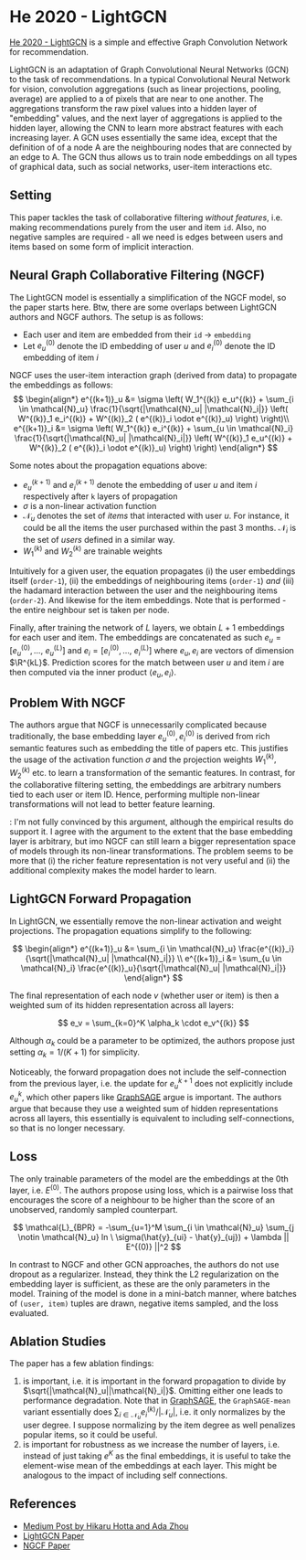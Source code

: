 # He 2020 - LightGCN

[He 2020 - LightGCN](https://arxiv.org/pdf/2002.02126.pdf) is a simple and effective Graph Convolution Network for recommendation.


LightGCN is an adaptation of Graph Convolutional Neural Networks (GCN) to the task of recommendations. In a typical Convolutional Neural Network for vision, convolution aggregations (such as linear projections, pooling, average) are applied to a <neighbourhood> of pixels that are near to one another. The aggregations transform the raw pixel values into a hidden layer of "embedding" values, and the next layer of aggregations is applied to the hidden layer, allowing the CNN to learn more abstract features with each increasing layer. A GCN uses essentially the same idea, except that the definition of <neighbourhood> of a node A are the neighbouring nodes that are connected by an edge to A. The GCN thus allows us to train node embeddings on all types of graphical data, such as social networks, user-item interactions etc.

## Setting

This paper tackles the task of collaborative filtering *without features*, i.e. making recommendations purely from the user and item `id`. Also, no negative samples are required - all we need is edges between users and items based on some form of implicit interaction.

## Neural Graph Collaborative Filtering (NGCF)

The LightGCN model is essentially a simplification of the NGCF model, so the paper starts here. Btw, there are some overlaps between LightGCN authors and NGCF authors. The setup is as follows:
- Each user and item are embedded from their `id` -> `embedding`
- Let $e_u^{(0)}$ denote the ID embedding of user $u$ and $e_i^{(0)}$ denote the ID embedding of item $i$

NGCF uses the user-item interaction graph (derived from data) to propagate the embeddings as follows:
$$
\begin{align*}
    e^{(k+1)}_u &= \sigma \left(
        W_1^{(k)} e_u^{(k)} + \sum_{i \in \mathcal{N}_u} \frac{1}{\sqrt{|\mathcal{N}_u| |\mathcal{N}_i|}} 
        \left(
            W^{(k)}_1 e_i^{(k)} + W^{(k)}_2 ( e^{(k)}_i \odot e^{(k)}_u)
        \right)
    \right)\\
    e^{(k+1)}_i &= \sigma \left(
        W_1^{(k)} e_i^{(k)} + \sum_{u \in \mathcal{N}_i} \frac{1}{\sqrt{|\mathcal{N}_u| |\mathcal{N}_i|}} 
        \left(
            W^{(k)}_1 e_u^{(k)} + W^{(k)}_2 ( e^{(k)}_i \odot e^{(k)}_u)
        \right)
    \right)
\end{align*}
$$

Some notes about the propagation equations above:
- $e^{(k+1)}_u$ and $e^{(k+1)}_i$ denote the embedding of user $u$ and item $i$ respectively after `k` layers of propagation
- $\sigma$ is a non-linear activation function
- $\mathcal{N}_u$ denotes the set of *items* that interacted with user $u$. For instance, it could be all the items the user purchased within the past 3 months. $\mathcal{N}_i$ is the set of *users* defined in a similar way.
- $W^{(k)}_1$ and $W^{(k)}_2$ are trainable weights

Intuitively for a given user, the equation propagates (i) the user embeddings itself (`order-1`), (ii) the embeddings of neighbouring items (`order-1`) *and* (iii) the hadamard interaction between the user and the neighbouring items (`order-2`). And likewise for the item embeddings. Note that <no neighbourhood sampling> is performed - the entire neighbour set is taken per node.

Finally, after training the network of $L$ layers, we obtain $L+1$ embeddings for each user and item. The embeddings are concatenated as such $e_u = [e_u^{(0)}, ...,\ e_u^{(L)}]$ and $e_i = [e_i^{(0)}, ...,\ e_i^{(L)}]$ where $e_u, e_i$ are vectors of dimension $\R^{kL}$. Prediction scores for the match between user $u$ and item $i$ are then computed via the inner product $\langle e_u, e_i \rangle$.

## Problem With NGCF

The authors argue that NGCF is unnecessarily complicated because traditionally, the base embedding layer $e_u^{(0)}, e_i^{(0)}$ is derived from rich semantic features such as embedding the title of papers etc. This justifies the usage of the activation function $\sigma$ and the projection weights $W^{(k)}_1, W^{(k)}_2$ etc. to learn a transformation of the semantic features. In contrast, for the collaborative filtering setting, the embeddings are arbitrary numbers tied to each user or item ID. Hence, performing multiple non-linear transformations will not lead to better feature learning.

<Note>: I'm not fully convinced by this argument, although the empirical results do support it. I agree with the argument to the extent that the base embedding layer is arbitrary, but imo NGCF can still learn a bigger representation space of models through its non-linear transformations. The problem seems to be more that (i) the richer feature representation is not very useful and (ii) the additional complexity makes the model harder to learn.

## LightGCN Forward Propagation

In LightGCN, we essentially remove the non-linear activation and weight projections. The propagation equations simplify to the following:

$$
\begin{align*}
    e^{(k+1)}_u &= \sum_{i \in \mathcal{N}_u} \frac{e^{(k)}_i}{\sqrt{|\mathcal{N}_u| |\mathcal{N}_i|}} \\
    e^{(k+1)}_i &= \sum_{u \in \mathcal{N}_i} \frac{e^{(k)}_u}{\sqrt{|\mathcal{N}_u| |\mathcal{N}_i|}}
\end{align*}
$$

The final representation of each node $v$ (whether user or item) is then a weighted sum of its hidden representation across all layers:

$$
e_v = \sum_{k=0}^K \alpha_k \cdot e_v^{(k)}
$$

Although $\alpha_k$ could be a parameter to be optimized, the authors propose just setting $\alpha_k = 1 / (K+1)$ for simplicity.

Noticeably, the forward propagation does not include the self-connection from the previous layer, i.e. the update for $e_u^{k+1}$ does not explicitly include $e_u^k$, which other papers like [GraphSAGE](./hamilton_2017.md) argue is important. The authors argue that because they use a weighted sum of hidden representations across all layers, this essentially is equivalent to including self-connections, so that is no longer necessary.

## Loss

The only trainable parameters of the model are the embeddings at the 0th layer, i.e. $E^{(0)}$. The authors propose using <Bayesian Personalized Ranking> loss, which is a pairwise loss that encourages the score of a neighbour to be higher than the score of an unobserved, randomly sampled counterpart.

$$
    \mathcal{L}_{BPR} = -\sum_{u=1}^M \sum_{i \in \mathcal{N}_u} \sum_{j \notin \mathcal{N}_u} ln \ \sigma(\hat{y}_{ui} - \hat{y}_{uj}) + \lambda || E^{(0)} ||^2
$$

In contrast to NGCF and other GCN approaches, the authors do not use dropout as a regularizer. Instead, they think the L2 regularization on the embedding layer is sufficient, as these are the only parameters in the model. Training of the model is done in a mini-batch manner, where batches of `(user, item)` tuples are drawn, negative items sampled, and the loss evaluated.

## Ablation Studies

The paper has a few ablation findings:
1. <Symmetric Normalization> is important, i.e. it is important in the forward propagation to divide by $\sqrt{|\mathcal{N}_u||\mathcal{N}_i|}$. Omitting either one leads to performance degradation. Note that in [GraphSAGE](./hamilton_2017.md), the `GraphSAGE-mean` variant essentially does $\sum_{i \in \mathcal{N}_u} e_i^{(k)} / |\mathcal{N}_u|$, i.e. it only normalizes by the user degree. I suppose normalizing by the item degree as well penalizes popular items, so it could be useful.
2. <Layer combination> is important for robustness as we increase the number of layers, i.e. instead of just taking $e^K$ as the final embeddings, it is useful to take the element-wise mean of the embeddings at each layer. This might be analogous to the impact of including self connections.


## References

- [Medium Post by Hikaru Hotta and Ada Zhou](https://medium.com/stanford-cs224w/lightgcn-with-pytorch-geometric-91bab836471e)
- [LightGCN Paper](https://arxiv.org/pdf/2002.02126.pdf)
- [NGCF Paper](https://arxiv.org/pdf/1905.08108.pdf)